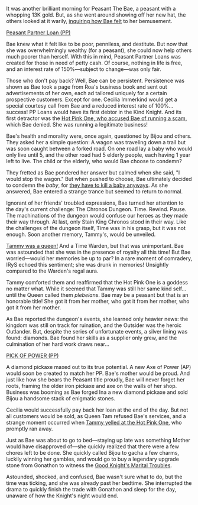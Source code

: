 <!-- title: Peasant Da Bae -->
<!-- status: In-bread -->

It was another brilliant morning for Peasant The Bae, a peasant with a whopping 13K gold. But, as she went around showing off her new hat, the others looked at it warily, [inquiring how Bae felt](https://youtu.be/tEdXQofZuf8?t=428) to her bemusement.

[Peasant Partner Loan (PP)](#embed:https://youtu.be/tEdXQofZuf8?t=1188)

Bae knew what it felt like to be poor, penniless, and destitute. But now that she was overwhelmingly wealthy (for a peasant), she could now help others much poorer than herself. With this in mind, Peasant Partner Loans was created for those in need of petty cash. Of course, nothing in life is free, and an interest rate of 150%—subject to change—was only fair.

Those who don't pay back? Well, Bae can be persistent. Persistence was shown as Bae took a page from Roa's business book and sent out advertisements of her own, each ad tailored uniquely for a certain prospective customers. Except for one. Cecilia Immerkind would get a special courtesy call from Bae and a reduced interest rate of 100%... success! PP Loans would have its first debtor in the Kind Knight. And its first detractor was the [Hot Pink One, who accused Bae of running a scam](https://youtu.be/tEdXQofZuf8?t=3711), which Bae denied. She was running a legitimate business!

Bae's health and morality were, once again, questioned by Bijou and others. They asked her a simple question: A wagon was traveling down a trail but was soon caught between a forked road. On one road lay a baby who would only live until 5, and the other road had 5 elderly people, each having 1 year left to live. The child or the elderly, who would Bae choose to condemn?

They fretted as Bae pondered her answer but calmed when she said, "I would stop the wagon." But when pushed to choose, Bae ultimately decided to condemn the _baby_, for [they have to kill a baby anyways](https://youtu.be/tEdXQofZuf8?t=4026). As she answered, Bae entered a strange trance but seemed to return to normal.

Ignorant of her friends' troubled expressions, Bae turned her attention to the day's current challenge: The Chronos Dungeon. Time. Rewind. Pause. The machinations of the dungeon would confuse our heroes as they made their way through. At last, only Stain King Chronos stood in their way. Like the challenges of the dungeon itself, Time was in his grasp, but it was not enough. Soon another memory, Tammy's, would be unveiled.

[Tammy was a queen!](https://youtu.be/tEdXQofZuf8?t=8275) And a Time Warden, but that was unimportant. Bae was astounded that she was in the presence of royalty all this time! But Bae worried—would her memories be up to par? In a rare moment of comradery, IRyS echoed this sentiment; she was drunk in memories! Unsightly compared to the Warden's regal aura.

Tammy comforted them and reaffirmed that the Hot Pink One is a goddess no matter what. While it seemed that Tammy was still her same kind self... until the Queen called them _plebeians_. Bae may be a peasant but that is an honorable title! She got it from her mother, who got it from her mother, who got it from her mother.

As Bae reported the dungeon's events, she learned only heavier news: the kingdom was still on track for ruination, and the Outsider was the heroic Outlander. But, despite the series of unfortunate events, a silver lining was found: diamonds. Bae found her skills as a supplier only grew, and the culmination of her hard work draws near...

[PICK OF POWER (PP)](#embed:https://youtu.be/tEdXQofZuf8?t=11740)

A diamond pickaxe maxed out to its true potential. A new Axe of Power (AP) would soon be created to match her PP. Bae's mother would be proud. And just like how she bears the Peasant title proudly, Bae will never forget her roots, framing the older iron pickaxe and axe on the walls of her shop. Business was booming as Bae forged Ina a new diamond pickaxe and sold Bijou a handsome stack of enigmatic stones.

Cecilia would successfully pay back her loan at the end of the day. But not all customers would be sold, as Queen Tam refused Bae's services, and a strange moment occurred when [Tammy yelled at the Hot Pink One](https://youtu.be/tEdXQofZuf8?t=12995), who promptly ran away.

Just as Bae was about to go to bed—staying up late was something Mother would have disapproved of—she quickly realized that there were a few chores left to be done. She quickly called Bijou to gacha a few charms, luckily winning her gambles, and would go to buy a legendary upgrade stone from Gonathon to witness the [Good Knight's Marital Troubles](https://youtu.be/tEdXQofZuf8?t=14642).

Astounded, shocked, and confused, Bae wasn't sure what to do, but the time was ticking, and she was already past her bedtime. She interrupted the drama to quickly finish the trade with Gonathon and sleep for the day, unaware of how the Knight's night would end.